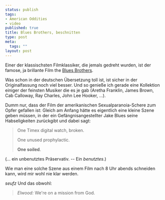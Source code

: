 ```yaml
--- 
status: publish
tags: 
- American Oddities
- video
published: true
title: Blues Brothers, beschnitten
type: post
meta: 
  tags: ""
layout: post
---
```

Einer der klassischsten Filmklassiker, die jemals gedreht wurden, ist der famose, ja brillante Film the <a href="http://de.wikipedia.org/wiki/Blues_Brothers">Blues Brothers</a>.

Was schon in der deutschen Übersetzung toll ist, ist sicher in der Originalfassung noch viel besser. Und so genieße ich gerade eine Kollektion einiger der feinsten Musiker die es je gab (Aretha Franklin, James Brown, Cab Calloway, Ray Charles, John Lee Hooker, ...).

Dumm nur, dass der Film der amerikanischen Sexualparanoia-Schere zum Opfer gefallen ist: Gleich am Anfang hätte es eigentlich eine kleine Szene geben müssen, in der ein Gefängnisangestellter Jake Blues seine Habseligkeiten zurückgibt und dabei sagt:

<blockquote>One Timex digital watch, broken.

One unused prophylactic.

<strong>One soiled</strong>.</blockquote>
(... ein unbenutztes Präservativ. -- Ein <em>benutztes</em>.)

Wie man eine solche Szene aus einem Film nach 8 Uhr abends schneiden kann, wird mir wohl nie klar werden.

*seufz* Und das obwohl:

<blockquote><em>Elwood:</em> We're on a mission from God.</blockquote>
